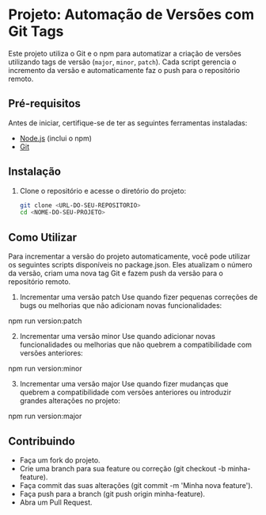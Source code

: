 # Projeto: Automação de Versões com Git Tags

Este projeto utiliza o Git e o npm para automatizar a criação de versões utilizando tags de versão (`major`, `minor`, `patch`). Cada script gerencia o incremento da versão e automaticamente faz o push para o repositório remoto.

## Pré-requisitos

Antes de iniciar, certifique-se de ter as seguintes ferramentas instaladas:

- [Node.js](https://nodejs.org/) (inclui o npm)
- [Git](https://git-scm.com/)

## Instalação

1. Clone o repositório e acesse o diretório do projeto:

   ```bash
   git clone <URL-DO-SEU-REPOSITORIO>
   cd <NOME-DO-SEU-PROJETO>
   ```

## Como Utilizar

Para incrementar a versão do projeto automaticamente, você pode utilizar os seguintes scripts disponíveis no package.json. Eles atualizam o número da versão, criam uma nova tag Git e fazem push da versão para o repositório remoto.

1. Incrementar uma versão patch
Use quando fizer pequenas correções de bugs ou melhorias que não adicionam novas funcionalidades:

npm run version:patch

2. Incrementar uma versão minor
Use quando adicionar novas funcionalidades ou melhorias que não quebrem a compatibilidade com versões anteriores:

npm run version:minor

3. Incrementar uma versão major
Use quando fizer mudanças que quebrem a compatibilidade com versões anteriores ou introduzir grandes alterações no projeto:

npm run version:major

## Contribuindo

- Faça um fork do projeto.
- Crie uma branch para sua feature ou correção (git checkout -b minha-feature).
- Faça commit das suas alterações (git commit -m 'Minha nova feature').
- Faça push para a branch (git push origin minha-feature).
- Abra um Pull Request.
